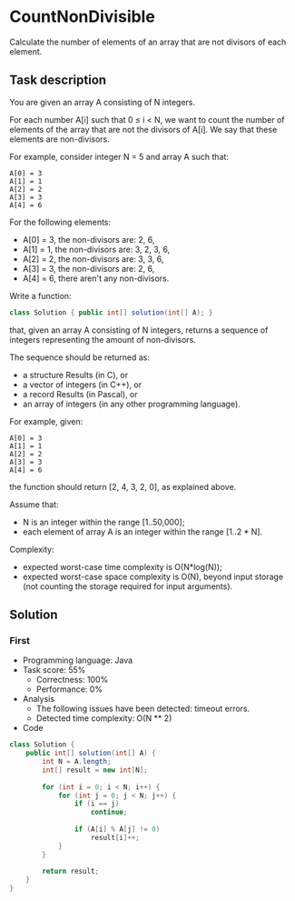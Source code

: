 # CountNonDivisible

Calculate the number of elements of an array that are not divisors of each element.

## Task description

You are given an array A consisting of N integers.

For each number A[i] such that 0 ≤ i < N, we want to count the number of elements of the array that are not the divisors of A[i]. We say that these elements are non-divisors.

For example, consider integer N = 5 and array A such that:

    A[0] = 3
    A[1] = 1
    A[2] = 2
    A[3] = 3
    A[4] = 6
For the following elements:

* A[0] = 3, the non-divisors are: 2, 6,
* A[1] = 1, the non-divisors are: 3, 2, 3, 6,
* A[2] = 2, the non-divisors are: 3, 3, 6,
* A[3] = 3, the non-divisors are: 2, 6,
* A[4] = 6, there aren't any non-divisors.

Write a function:

```java
class Solution { public int[] solution(int[] A); }
```

that, given an array A consisting of N integers, returns a sequence of integers representing the amount of non-divisors.

The sequence should be returned as:

* a structure Results (in C), or
* a vector of integers (in C++), or
* a record Results (in Pascal), or
* an array of integers (in any other programming language).

For example, given:

    A[0] = 3
    A[1] = 1
    A[2] = 2
    A[3] = 3
    A[4] = 6
the function should return [2, 4, 3, 2, 0], as explained above.

Assume that:

* N is an integer within the range [1..50,000];
* each element of array A is an integer within the range [1..2 * N].

Complexity:

* expected worst-case time complexity is O(N*log(N));
* expected worst-case space complexity is O(N), beyond input storage (not counting the storage required for input arguments).

## Solution

### First

* Programming language: Java
* Task score: 55%
    - Correctness: 100%
    - Performance: 0%
* Analysis
  - The following issues have been detected: timeout errors.
  - Detected time complexity: O(N ** 2)
* Code

```java
class Solution {
    public int[] solution(int[] A) {
        int N = A.length;
        int[] result = new int[N];
        
        for (int i = 0; i < N; i++) {
            for (int j = 0; j < N; j++) {
                if (i == j)
                    continue;
                
                if (A[i] % A[j] != 0)
                    result[i]++;
            }
        }
        
        return result;
    }
}
```
